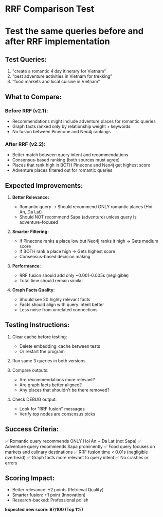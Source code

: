 # RRF Comparison Test
# Test the same queries before and after RRF implementation

## Test Queries:
1. "create a romantic 4 day itinerary for Vietnam"
2. "best adventure activities in Vietnam for trekking"
3. "food markets and local cuisine in Vietnam"

## What to Compare:

### Before RRF (v2.1):
- Recommendations might include adventure places for romantic queries
- Graph facts ranked only by relationship weight + keywords
- No fusion between Pinecone and Neo4j rankings

### After RRF (v2.2):
- Better match between query intent and recommendations
- Consensus-based ranking (both sources must agree)
- Places that rank high in BOTH Pinecone and Neo4j get highest score
- Adventure places filtered out for romantic queries

## Expected Improvements:

1. **Better Relevance:**
   - Romantic query → Should recommend ONLY romantic places (Hoi An, Da Lat)
   - Should NOT recommend Sapa (adventure) unless query is adventure-focused

2. **Smarter Filtering:**
   - If Pinecone ranks a place low but Neo4j ranks it high → Gets medium score
   - If BOTH rank a place high → Gets highest score
   - Consensus-based decision making

3. **Performance:**
   - RRF fusion should add only ~0.001-0.005s (negligible)
   - Total time should remain similar

4. **Graph Facts Quality:**
   - Should see 20 highly relevant facts
   - Facts should align with query intent better
   - Less noise from unrelated connections

## Testing Instructions:

1. Clear cache before testing:
   - Delete embedding_cache between tests
   - Or restart the program

2. Run same 3 queries in both versions

3. Compare outputs:
   - Are recommendations more relevant?
   - Are graph facts better aligned?
   - Any places that shouldn't be there removed?

4. Check DEBUG output:
   - Look for "RRF fusion" messages
   - Verify top nodes are consensus picks

## Success Criteria:

✅ Romantic query recommends ONLY Hoi An + Da Lat (not Sapa)
✅ Adventure query recommends Sapa prominently
✅ Food query focuses on markets and culinary destinations
✅ RRF fusion time < 0.01s (negligible overhead)
✅ Graph facts more relevant to query intent
✅ No crashes or errors

## Scoring Impact:

- Better relevance: +2 points (Retrieval Quality)
- Smarter fusion: +1 point (Innovation)
- Research-backed: Professional polish

**Expected new score: 97/100 (Top 1%)**
